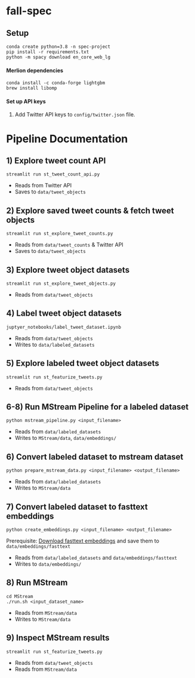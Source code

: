 # fall-spec


## Setup
```
conda create python=3.8 -n spec-project
pip install -r requirements.txt
python -m spacy download en_core_web_lg
```
#### Merlion dependencies
```
conda install -c conda-forge lightgbm 
brew install libomp
``` 

#### Set up API keys

1. Add Twitter API keys to `config/twitter.json` file.


# Pipeline Documentation

## 1) Explore tweet count API
```
streamlit run st_tweet_count_api.py
```

- Reads from Twitter API
- Saves to `data/tweet_objects`
## 2) Explore saved tweet counts & fetch tweet objects 
```
streamlit run st_explore_tweet_counts.py
```

- Reads from `data/tweet_counts` & Twitter API
- Saves to `data/tweet_objects`

## 3) Explore tweet object datasets
```
streamlit run st_explore_tweet_objects.py
```

- Reads from `data/tweet_objects` 

## 4) Label tweet object datasets
```
juptyer_notebooks/label_tweet_dataset.ipynb
```

- Reads from `data/tweet_objects` 
- Writes to `data/labeled_datasets`


## 5) Explore labeled tweet object datasets
```
streamlit run st_featurize_tweets.py
```

- Reads from `data/tweet_objects` 

## 6-8) Run MStream Pipeline for a labeled dataset
```
python mstream_pipeline.py <input_filename>
```
- Reads from `data/labeled_datasets` 
- Writes to `MStream/data`, `data/embeddings/`
## 6) Convert labeled dataset to mstream dataset 
```
python prepare_mstream_data.py <input_filename> <output_filename>
```

- Reads from `data/labeled_datasets` 
- Writes to `MStream/data`

## 7) Convert labeled dataset to fasttext embeddings 
```
python create_embeddings.py <input_filename> <output_filename>
```
Prerequisite: [Download fasttext embeddings](https://fasttext.cc/docs/en/english-vectors.html) and save them to `data/embeddings/fasttext`

- Reads from `data/labeled_datasets`  and `data/embeddings/fasttext`
- Writes to `data/embeddings/`

## 8) Run MStream
```
cd MStream
./run.sh <input_dataset_name>
```

- Reads from `MStream/data`
- Writes to `MStream/data`

## 9) Inspect MStream results
```
streamlit run st_featurize_tweets.py
```

- Reads from `data/tweet_objects` 
- Reads from `MStream/data`